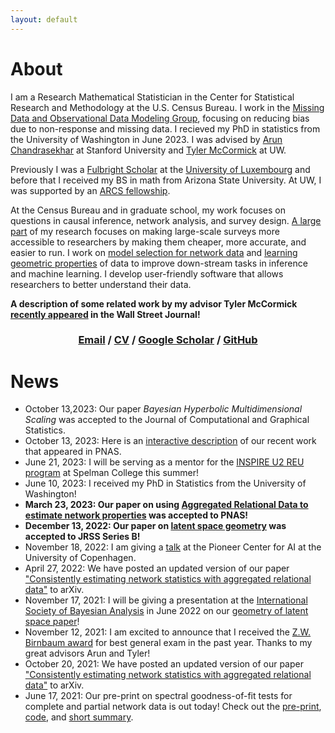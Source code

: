 ```yaml
---
layout: default
---
```


# About

I am a Research Mathematical Statistician in the Center for Statistical Research and Methodology at the U.S. Census Bureau. I work in the [Missing Data and Observational Data Modeling Group](https://www.census.gov/topics/research/stat-research/expertise/missing-data.html), focusing on reducing bias due to non-response and missing data. I recieved my PhD in statistics from the University of Washington in June 2023. I was advised by [Arun Chandrasekhar](https://web.stanford.edu/~arungc/) at Stanford University and [Tyler McCormick](https://thmccormick.github.io/) at UW. 



Previously I was a [Fulbright Scholar](https://us.fulbrightonline.org) at the [University of Luxembourg](https://wwwen.uni.lu) and before that I received my BS in math from Arizona State University. <!-- I have worked with Yen-Chi Chen in the UW stats department and Clark Taylor at the Air Force Research Lab. --> At UW, I was supported by an [ARCS fellowship](https://www.arcsfoundation.org/national-homepage). 

At the Census Bureau and in graduate school, my work focuses on questions in causal inference, network analysis, and survey design. [A large part](https://arxiv.org/abs/1908.09881) of my research focuses on making large-scale surveys more accessible to researchers by making them cheaper, more accurate, and easier to run. I work on [model selection for network data](https://arxiv.org/abs/2106.09702) and [learning geometric properties](https://arxiv.org/abs/2012.10559) of data to improve down-stream tasks in inference and machine learning. I develop user-friendly software that allows researchers to better understand their data. 

**A description of some related work by my advisor Tyler McCormick [recently appeared](https://www.wsj.com/us-news/you-probably-know-611-people-heres-how-we-know-88dd27d9) in the Wall Street Journal!**


<!--  **I am on the job market!** Please feel free to <a href="mailto:sl223@uw.edu">email</a> to get in touch. -->


<h3 align="center">
  <a href="mailto:sl223@uw.edu">Email</a> / <a href="https://slubold.github.io/LuboldCV2.pdf">CV</a> / <a href="https://scholar.google.com/citations?user=Ab-RAckAAAAJ&hl=en">Google Scholar</a> / <a href="https://github.com/slubold">GitHub</a>
</h3>

<!-- Here is my [CV](https://slubold.github.io/LuboldCV_V2.pdf). -->

<!-- 
# Research
My research covers a host of network and data science topics, and I work on causal inference, network analysis, and survey design. 

I am passionate about developing user-friendly and interpretable software that allows researchers to better understand and learn from data.

See [here](./research-publications.html) for more information on my research and recent publications.

# Teaching
I am passionate about mentoring and teaching. See [here](./teaching.html) for more information.  -->

# News 
- October 13,2023: Our paper _Bayesian Hyperbolic Multidimensional Scaling_ was accepted to the Journal of Computational and Graphical Statistics.
- October 13, 2023: Here is an [interactive description](https://avisokay.github.io/projects.html) of our recent work that appeared in PNAS.
- June 21, 2023: I will be serving as a mentor for the [INSPIRE U2 REU program](https://sites.spelman.edu/inspireu2-reu/) at Spelman College this summer!
- June 10, 2023: I received my PhD in Statistics from the University of Washington!
- **March 23, 2023: Our paper on using [Aggregated Relational Data to estimate network properties](https://arxiv.org/abs/1908.09881) was accepted to PNAS!**
- **December 13, 2022: Our paper on [latent space geometry](https://arxiv.org/abs/2012.10559) was accepted to JRSS Series B!**
- November 18, 2022: I am giving a [talk](https://di.ku.dk/english/events/pioneer-centre-for-ai-talk-shane-lubold/) at the Pioneer Center for AI at the University of Copenhagen. 
- April 27, 2022: We have posted an updated version of our paper ["Consistently estimating network statistics with aggregated relational data"](https://slubold.github.io/ARD_Consistent_Estimation/) to arXiv. 
- November 17, 2021: I will be giving a presentation at the [International Society of Bayesian Analysis](https://isbawebmaster.github.io/ISBA2022/) in June 2022 on our [geometry of latent space paper](https://arxiv.org/abs/2012.10559)!
- November 12, 2021: I am excited to announce that I received the [Z.W. Birnbaum award](https://stat.uw.edu/news-resources/articles/2020-2021-zw-birnbaum-award-and-dorothy-m-gilford-teaching-award) for best general exam in the past year. Thanks to my great advisors Arun and Tyler!
- October 20, 2021: We have posted an updated version of our paper ["Consistently estimating network statistics with aggregated relational data"](https://slubold.github.io/ARD_Consistent_Estimation/) to arXiv. 
- June 17, 2021: Our pre-print on spectral goodness-of-fit tests for complete and partial network data is out today! Check out the [pre-print](https://arxiv.org/abs/2106.09702), [code](https://github.com/slubold/LS_Geometry), and [short summary](GOF_Summary.md). 





